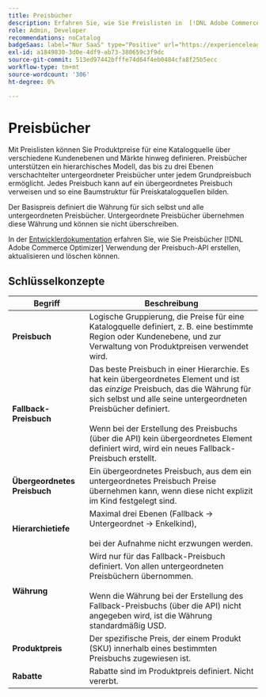 ```yaml
---
title: Preisbücher
description: Erfahren Sie, wie Sie Preislisten in  [!DNL Adobe Commerce Optimizer] verwalten.
role: Admin, Developer
recommendations: noCatalog
badgeSaas: label="Nur SaaS" type="Positive" url="https://experienceleague.adobe.com/en/docs/commerce/user-guides/product-solutions" tooltip="Gilt nur für Adobe Commerce as a Cloud Service- und Adobe Commerce Optimizer-Projekte (von Adobe verwaltete SaaS-Infrastruktur)."
exl-id: a1849830-3d0e-4df9-ab73-380659c3f9dc
source-git-commit: 513ed97442bfffe74d64f4eb0484cfa8f25b5ecc
workflow-type: tm+mt
source-wordcount: '306'
ht-degree: 0%

---
```


# Preisbücher

Mit Preislisten können Sie Produktpreise für eine Katalogquelle über verschiedene Kundenebenen und Märkte hinweg definieren. Preisbücher unterstützen ein hierarchisches Modell, das bis zu drei Ebenen verschachtelter untergeordneter Preisbücher unter jedem Grundpreisbuch ermöglicht. Jedes Preisbuch kann auf ein übergeordnetes Preisbuch verweisen und so eine Baumstruktur für Preiskatalogquellen bilden.

Der Basispreis definiert die Währung für sich selbst und alle untergeordneten Preisbücher. Untergeordnete Preisbücher übernehmen diese Währung und können sie nicht überschreiben.

In der [Entwicklerdokumentation](https://developer.adobe.com/commerce/services/reference/rest/) erfahren Sie, wie Sie Preisbücher [!DNL Adobe Commerce Optimizer] Verwendung der Preisbuch-API erstellen, aktualisieren und löschen können.

## Schlüsselkonzepte

| Begriff | Beschreibung |
|------|-------------|
| **Preisbuch** | Logische Gruppierung, die Preise für eine Katalogquelle definiert, z. B. eine bestimmte Region oder Kundenebene, und zur Verwaltung von Produktpreisen verwendet wird. |
| **Fallback-Preisbuch** | Das beste Preisbuch in einer Hierarchie. Es hat kein übergeordnetes Element und ist das *einzige* Preisbuch, das die Währung für sich selbst und alle seine untergeordneten Preisbücher definiert.<br/><br/>Wenn bei der Erstellung des Preisbuchs (über die API) kein übergeordnetes Element definiert wird, wird ein neues Fallback-Preisbuch erstellt. |
| **Übergeordnetes Preisbuch** | Ein übergeordnetes Preisbuch, aus dem ein untergeordnetes Preisbuch Preise übernehmen kann, wenn diese nicht explizit im Kind festgelegt sind. |
| **Hierarchietiefe** | Maximal drei Ebenen (Fallback -> Untergeordnet -> Enkelkind), <br/><br/> bei der Aufnahme nicht erzwungen werden. |
| **Währung** | Wird nur für das Fallback-Preisbuch definiert. Von allen untergeordneten Preisbüchern übernommen.<br/><br/>Wenn die Währung bei der Erstellung des Fallback-Preisbuchs (über die API) nicht angegeben wird, ist die Währung standardmäßig USD. |
| **Produktpreis** | Der spezifische Preis, der einem Produkt (SKU) innerhalb eines bestimmten Preisbuchs zugewiesen ist. |
| **Rabatte** | Rabatte sind im Produktpreis definiert. Nicht vererbt. |
